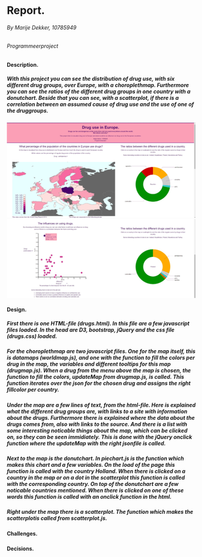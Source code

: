 # Report.
###### By Marije Dekker, 10785949
###### Programmeerproject
#### Description.
##### With this project you can see the distribution of drug use, with six different drug groups, over Europe, with a choroplethmap. Furthermore you can see the ratios of the different drug groups in one country with a donutchart. Beside that you can see, with a scatterplot, if there is a correlation between an assumed cause of drug use and the use of one of the druggroups.
![screenshot](doc/screenshot1.jpg)
![screenshot](doc/screenshot2.jpg)
#### Design.
##### First there is one HTML-file (drugs.html). In this file are a few javascript files loaded. In the head are D3, bootstrap, jQuery and the css file (drugs.css) loaded.
##### For the choroplethmap are two javascript files. One for the map itself, this is datamaps (worldmap.js), and one with the function to fill the colors per drug in the map, the variables and different tooltips for this map (drugmap.js). When a drug from the menu above the map is chosen, the function to fill the colors, updateMap from drugmap.js, is called. This function iterates over the json for the chosen drug and assigns the right fillcolor per country. 
##### Under the map are a few lines of text, from the html-file. Here is explained what the different drug groups are, with links to a site with information about the drugs. Furthermore there is explained where the data about the drugs comes from, also with links to the source. And there is a list with some interesting noticable things about the map, which can be clicked on, so they can be seen immidiately. This is done with the jQuery onclick function where the updateMap with the right jsonfile is called.
##### Next to the map is the donutchart. In piechart.js is the function which makes this chart and a few variables. On the load of the page this function is called with the country Holland. When there is clicked on a country in the map or on a dot in the scatterplot this function is called with the corresponding country. On top of the donutchart are a few noticable countries mentioned. When there is clicked on one of these words this function is called with an onclick function in the html.
##### Right under the map there is a scatterplot. The function which makes the scatterplotis called from scatterplot.js. 
#### Challenges.
#####
#### Decisions.
#####